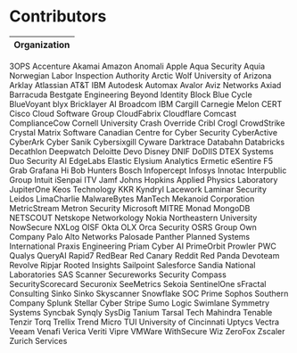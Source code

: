 # Contributors
| Organization |
| ------------ |
3OPS
Accenture
Akamai
Amazon
Anomali
Apple
Aqua Security
Aquia
Norwegian Labor Inspection Authority
Arctic Wolf
University of Arizona
Arklay
Atlassian
AT&T
IBM
Autodesk
Automax
Avalor
Aviz Networks
Axiad
Barracuda
Bestgate Engineering
Beyond Identity
Block
Blue Cycle
BlueVoyant
blyx
Bricklayer AI
Broadcom
IBM
Cargill
Carnegie Melon CERT
Cisco
Cloud Software Group
CloudFabrix
Cloudflare
Comcast
ComplianceCow
Cornell University
Crash Override
Cribl
Crogl
CrowdStrike
Crystal Matrix Software
Canadian Centre for Cyber Security
CyberActive
CyberArk
Cyber Sanik
Cybersixgill
Cyware
Darktrace
Databahn
Databricks
Decathlon
Deepwatch
Deloitte
Devo
Disney
DNIF
DoDIIS
DTEX Systems
Duo Security
AI EdgeLabs
Elastic
Elysium Analytics
Ermetic
eSentire
F5
Grab
Grafana
Hi Bob
Hunters
Bosch
Infopercept
Infosys
Innotac
Interpublic Group
Intuit
iSenpai
ITV
Jamf
Johns Hopkins Applied Physics Laboratory
JupiterOne
Keos Technology
KKR
Kyndryl
Lacework
Laminar Security
Leidos
LimaCharlie
MalwareBytes
ManTech
Mekanoid Corporation
MetricStream
Metron Security
Microsoft
MITRE
Monad
MongoDB
NETSCOUT
Netskope
Networkology
Nokia
Northeastern University
NowSecure
NXLog
OISF
Okta
OLX
Orca Security
OSRS Group
Own Company
Palo Alto Networks
Palosade
Panther
Planned Systems International
Praxis Engineering
Priam Cyber AI
PrimeOrbit
Prowler
PWC
Qualys
QueryAI
Rapid7
RedBear
Red Canary
Reddit
Red Panda
Devoteam Revolve
Ripjar
Rooted Insights
Sailpoint
Salesforce
Sandia National Laboratories
SAS
Scanner
Secureworks
Security Compass
SecurityScorecard
Securonix
SeeMetrics
Sekoia
SentinelOne
sFractal Consulting
Sinko Sinko
Skyscanner
Snowflake
SOC Prime
Sophos
Southern Company
Splunk
Stellar Cyber
Stripe
Sumo Logic
Swimlane
Symmetry Systems
Syncbak
Synqly
SysDig
Tanium
Tarsal
Tech Mahindra
Tenable
Tenzir
Torq
Trellix
Trend Micro
TUI
University of Cincinnati
Uptycs
Vectra
Veeam
Venafi
Verica
Veriti
Vipre
VMWare
WithSecure
Wiz
ZeroFox
Zscaler
Zurich Services
